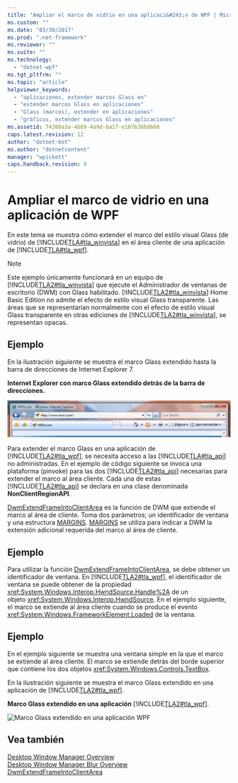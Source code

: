```yaml
---
title: "Ampliar el marco de vidrio en una aplicaci&#243;n de WPF | Microsoft Docs"
ms.custom: ""
ms.date: "03/30/2017"
ms.prod: ".net-framework"
ms.reviewer: ""
ms.suite: ""
ms.technology: 
  - "dotnet-wpf"
ms.tgt_pltfrm: ""
ms.topic: "article"
helpviewer_keywords: 
  - "aplicaciones, extender marcos Glass en"
  - "extender marcos Glass en aplicaciones"
  - "Glass (marcos), extender en aplicaciones"
  - "gráficos, extender marcos Glass en aplicaciones"
ms.assetid: 74388a3a-4b69-4a9d-ba1f-e107636bd660
caps.latest.revision: 12
author: "dotnet-bot"
ms.author: "dotnetcontent"
manager: "wpickett"
caps.handback.revision: 9
---
```

# Ampliar el marco de vidrio en una aplicaci&#243;n de WPF
En este tema se muestra cómo extender el marco del estilo visual Glass \(de vidrio\) de [!INCLUDE[TLA#tla_winvista](../../../../includes/tlasharptla-winvista-md.md)] en el área cliente de una aplicación de [!INCLUDE[TLA#tla_wpf](../../../../includes/tlasharptla-wpf-md.md)].  
  
> [!NOTE]
>  Este ejemplo únicamente funcionará en un equipo de [!INCLUDE[TLA2#tla_winvista](../../../../includes/tla2sharptla-winvista-md.md)] que ejecute el Administrador de ventanas de escritorio \(DWM\) con Glass habilitado.  [!INCLUDE[TLA2#tla_winvista](../../../../includes/tla2sharptla-winvista-md.md)] Home Basic Edition no admite el efecto de estilo visual Glass transparente.  Las áreas que se representarían normalmente con el efecto de estilo visual Glass transparente en otras ediciones de [!INCLUDE[TLA2#tla_winvista](../../../../includes/tla2sharptla-winvista-md.md)], se representan opacas.  
  
## Ejemplo  
 En la ilustración siguiente se muestra el marco Glass extendido hasta la barra de direcciones de Internet Explorer 7.  
  
 **Internet Explorer con marco Glass extendido detrás de la barra de direcciones.**  
  
 ![IE7 con marco Glass extendido detrás de la barra de direcciones.](../../../../docs/framework/wpf/graphics-multimedia/media/ie7glasstopbar.PNG "IE7glasstopbar")  
  
 Para extender el marco Glass en una aplicación de [!INCLUDE[TLA2#tla_wpf](../../../../includes/tla2sharptla-wpf-md.md)], se necesita acceso a las [!INCLUDE[TLA#tla_api](../../../../includes/tlasharptla-api-md.md)] no administradas.  En el ejemplo de código siguiente se invoca una plataforma \(pinvoke\) para las dos [!INCLUDE[TLA2#tla_api](../../../../includes/tla2sharptla-api-md.md)] necesarias para extender el marco al área cliente.  Cada una de estas [!INCLUDE[TLA2#tla_api](../../../../includes/tla2sharptla-api-md.md)] se declara en una clase denominada **NonClientRegionAPI**.  
  
<!-- TODO: review snippet reference  [!CODE [AvalonClientGlass#DWMExtendFramePInvokeAPI](AvalonClientGlass#DWMExtendFramePInvokeAPI)]  -->  
  
 [DwmExtendFrameIntoClientArea](_udwm_dwmextendframeintoclientarea) [](_udwm_dwmextendframeintoclientarea) es la función de DWM que extiende el marco al área de cliente.  Toma dos parámetros; un identificador de ventana y una estructura [MARGINS](inet_MARGINS).  [MARGINS](inet_MARGINS) se utiliza para indicar a DWM la extensión adicional requerida del marco al área de cliente.  
  
## Ejemplo  
 Para utilizar la función [DwmExtendFrameIntoClientArea](_udwm_dwmextendframeintoclientarea), se debe obtener un identificador de ventana.  En [!INCLUDE[TLA2#tla_wpf](../../../../includes/tla2sharptla-wpf-md.md)], el identificador de ventana se puede obtener de la propiedad <xref:System.Windows.Interop.HwndSource.Handle%2A> de un objeto <xref:System.Windows.Interop.HwndSource>.  En el ejemplo siguiente, el marco se extiende al área cliente cuando se produce el evento <xref:System.Windows.FrameworkElement.Loaded> de la ventana.  
  
<!-- TODO: review snippet reference  [!CODE [AvalonClientGlass#AvalonGlassOnLoadedCSharp](AvalonClientGlass#AvalonGlassOnLoadedCSharp)]  -->  
  
## Ejemplo  
 En el ejemplo siguiente se muestra una ventana simple en la que el marco se extiende al área cliente.  El marco se extiende detrás del borde superior que contiene los dos objetos <xref:System.Windows.Controls.TextBox>.  
  
<!-- TODO: review snippet reference  [!CODE [AvalonClientGlass#AvalonGlassFullWindowXAML](AvalonClientGlass#AvalonGlassFullWindowXAML)]  -->  
  
 En la ilustración siguiente se muestra el marco Glass extendido en una aplicación de [!INCLUDE[TLA2#tla_wpf](../../../../includes/tla2sharptla-wpf-md.md)].  
  
 **Marco Glass extendido en una**   **aplicación** [!INCLUDE[TLA2#tla_wpf](../../../../includes/tla2sharptla-wpf-md.md)].  
  
 ![Marco Glass extendido en una aplicación WPF](../../../../docs/framework/wpf/graphics-multimedia/media/wpfextendedglassintoclient.png "WPFextendedGlassIntoClient")  
  
## Vea también  
 [Desktop Window Manager Overview](_udwm_overview)   
 [Desktop Window Manager Blur Overview](_udwm_blur_ovw)   
 [DwmExtendFrameIntoClientArea](_udwm_dwmextendframeintoclientarea)